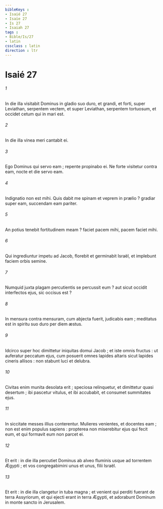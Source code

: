 ```yaml
---
bibleKeys : 
- Isaié 27
- Isaïe 27
- Is 27
- Isaiah 27
tags : 
- Bible/Is/27
- latin
cssclass : latin
direction : ltr
---
```


# Isaié 27

###### 1
In die illa visitabit Dominus in gladio suo duro, et grandi, et forti, super Leviathan, serpentem vectem, et super Leviathan, serpentem tortuosum, et occidet cetum qui in mari est.
###### 2
In die illa vinea meri cantabit ei.
###### 3
Ego Dominus qui servo eam ; repente propinabo ei. Ne forte visitetur contra eam, nocte et die servo eam.
###### 4
Indignatio non est mihi. Quis dabit me spinam et veprem in prælio ? gradiar super eam, succendam eam pariter.
###### 5
An potius tenebit fortitudinem meam ? faciet pacem mihi, pacem faciet mihi.
###### 6
Qui ingrediuntur impetu ad Jacob, florebit et germinabit Israël, et implebunt faciem orbis semine.
###### 7
Numquid juxta plagam percutientis se percussit eum ? aut sicut occidit interfectos ejus, sic occisus est ?
###### 8
In mensura contra mensuram, cum abjecta fuerit, judicabis eam ; meditatus est in spiritu suo duro per diem æstus.
###### 9
Idcirco super hoc dimittetur iniquitas domui Jacob ; et iste omnis fructus : ut auferatur peccatum ejus, cum posuerit omnes lapides altaris sicut lapides cineris allisos : non stabunt luci et delubra.
###### 10
Civitas enim munita desolata erit ; speciosa relinquetur, et dimittetur quasi desertum ; ibi pascetur vitulus, et ibi accubabit, et consumet summitates ejus.
###### 11
In siccitate messes illius conterentur. Mulieres venientes, et docentes eam ; non est enim populus sapiens : propterea non miserebitur ejus qui fecit eum, et qui formavit eum non parcet ei.
###### 12
Et erit : in die illa percutiet Dominus ab alveo fluminis usque ad torrentem Ægypti ; et vos congregabimini unus et unus, filii Israël.
###### 13
Et erit : in die illa clangetur in tuba magna ; et venient qui perditi fuerant de terra Assyriorum, et qui ejecti erant in terra Ægypti, et adorabunt Dominum in monte sancto in Jerusalem.
